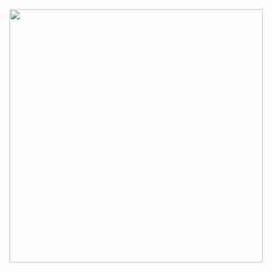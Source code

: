 <a href="https://github.com/eric-bodhi/">
  <img src="https://github-readme-stats.vercel.app/api?username=eric-bodhi&include_all_commits=true&count_private=true&show_icons=true&line_height=20&title_color=7A7ADB&icon_color=2234AE&text_color=D3D3D3&bg_color=0,000000,130F40" width="450"/>
</a>
